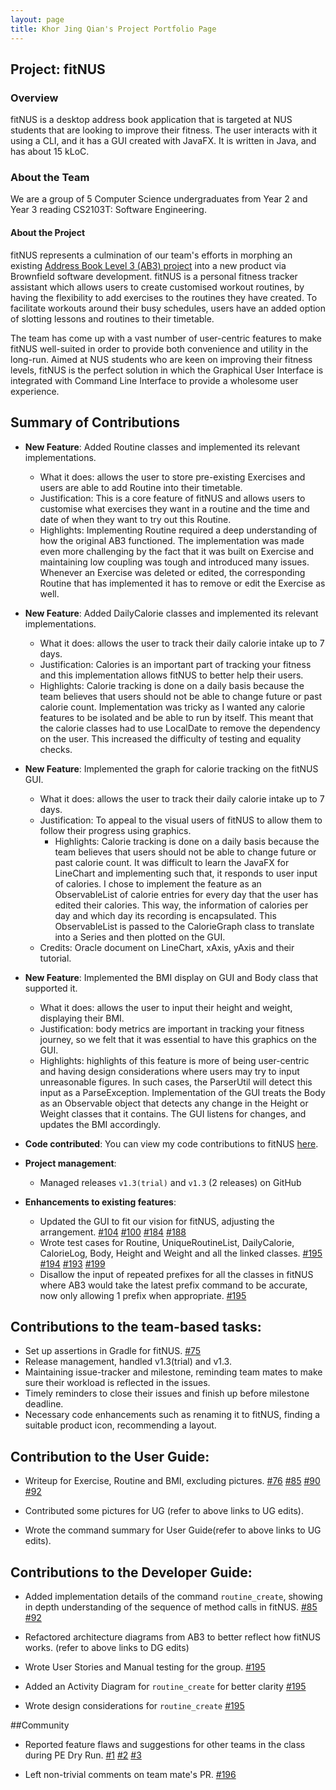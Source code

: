 ```yaml
---
layout: page
title: Khor Jing Qian's Project Portfolio Page
---
```


## Project: fitNUS

### Overview

fitNUS is a desktop address book application that is targeted at NUS students that are looking to improve their fitness.
The user interacts with it using a CLI, and it has a GUI created with JavaFX. It is written in Java, and has about 15
kLoC.

### About the Team

We are a group of 5 Computer Science undergraduates from Year 2 and Year 3 reading CS2103T: Software Engineering.

#### About the Project

fitNUS represents a culmination of our team's efforts in morphing an existing [Address Book Level 3 (AB3) project](https://github.com/se-edu/addressbook-level3)
into a new product via Brownfield software development. fitNUS is a personal fitness tracker assistant which allows
users to create customised workout routines, by having the flexibility to add exercises to the routines they have
created. To facilitate workouts around their busy schedules, users have an added option of slotting lessons and routines
to their timetable.

The team has come up with a vast number of user-centric features to make fitNUS well-suited in order to provide both
convenience and utility in the long-run. Aimed at NUS students who are keen on improving their fitness levels, fitNUS is
the perfect solution in which the Graphical User Interface is integrated with Command Line Interface to provide a
wholesome user experience.

## Summary of Contributions

* **New Feature**: Added Routine classes and implemented its relevant implementations.
  * What it does: allows the user to store pre-existing Exercises and users are able to add Routine into their timetable.
  * Justification: This is a core feature of fitNUS and allows users to customise what exercises they want in a routine and the time and date of when they want to try out this Routine.
  * Highlights: Implementing Routine required a deep understanding of how the original AB3 functioned. The implementation was made even more challenging by the fact that
  it was built on Exercise and maintaining low coupling was tough and introduced many issues. Whenever an Exercise was deleted or edited, the corresponding Routine that has implemented it has to remove or edit the Exercise as well.

* **New Feature**: Added DailyCalorie classes and implemented its relevant implementations.
  * What it does: allows the user to track their daily calorie intake up to 7 days.
  * Justification: Calories is an important part of tracking your fitness and this implementation allows fitNUS to better help their users.
  * Highlights: Calorie tracking is done on a daily basis because the team believes that users should not be able to change future or past calorie count.  Implementation was tricky as I wanted any calorie features to be isolated and be able to run by itself. This meant that the calorie classes had to use LocalDate to remove the dependency on the user. This increased the difficulty of testing and equality checks. 

* **New Feature**: Implemented the graph for calorie tracking on the fitNUS GUI.
  * What it does: allows the user to track their daily calorie intake up to 7 days.
  * Justification: To appeal to the visual users of fitNUS to allow them to follow their progress using graphics.
    * Highlights: Calorie tracking is done on a daily basis because the team believes that users should not be able to change future or past calorie count. It was difficult to learn the JavaFX for LineChart and implementing such that, it responds to user input of calories. I chose to implement the feature as an ObservableList of calorie entries for every day that the user has edited their calories. This way, the information of calories per day and which day its recording is encapsulated. This ObservableList is passed to the CalorieGraph class to translate into a Series and then plotted on the GUI.
  * Credits: Oracle document on LineChart, xAxis, yAxis and their tutorial.
  
* **New Feature**: Implemented the BMI display on GUI and Body class that supported it.
    * What it does: allows the user to input their height and weight, displaying their BMI.
    * Justification: body metrics are important in tracking your fitness journey, so we felt that it was essential to have this graphics on the GUI.
    * Highlights:  highlights of this feature is more of being user-centric and having design considerations where users may try to input unreasonable figures. In such cases, the ParserUtil will detect this input as a ParseException. Implementation of the GUI treats the Body as an Observable object that detects any change in the Height or Weight classes that it contains. The GUI listens for changes, and updates the BMI accordingly.

* **Code contributed**: You can view my code contributions to fitNUS [here](https://nus-cs2103-ay2021s1.github.io/tp-dashboard/#breakdown=true&search=&sort=groupTitle&sortWithin=title&since=2020-08-14&timeframe=commit&mergegroup=&groupSelect=groupByRepos&checkedFileTypes=docs~functional-code~test-code~other&tabOpen=true&tabType=authorship&tabAuthor=khor-jingqian&tabRepo=AY2021S1-CS2103T-T09-2%2Ftp%5Bmaster%5D&authorshipIsMergeGroup=false&authorshipFileTypes=docs~functional-code~test-code~other).

* **Project management**:
  * Managed releases `v1.3(trial)` and `v1.3` (2 releases) on GitHub

* **Enhancements to existing features**:
  * Updated the GUI to fit our vision for fitNUS, adjusting the arrangement. [#104](https://github.com/AY2021S1-CS2103T-T09-2/tp/pull/104) [#100](https://github.com/AY2021S1-CS2103T-T09-2/tp/pull/100) [#184](https://github.com/AY2021S1-CS2103T-T09-2/tp/pull/184) [#188](https://github.com/AY2021S1-CS2103T-T09-2/tp/pull/188)
  * Wrote test cases for Routine, UniqueRoutineList, DailyCalorie, CalorieLog, Body, Height and Weight and all the
  linked classes. [#195](https://github.com/AY2021S1-CS2103T-T09-2/tp/pull/195) [#194](https://github.com/AY2021S1-CS2103T-T09-2/tp/pull/194) [#193](https://github.com/AY2021S1-CS2103T-T09-2/tp/pull/193) [#199](https://github.com/AY2021S1-CS2103T-T09-2/tp/pull/199)
  * Disallow the input of repeated prefixes for all the classes in fitNUS where AB3 would take the latest prefix command to be accurate, now only allowing 1 prefix when appropriate.  [#195](https://github.com/AY2021S1-CS2103T-T09-2/tp/pull/195)
  
## Contributions to the team-based tasks:

* Set up assertions in Gradle for fitNUS. [#75](https://github.com/AY2021S1-CS2103T-T09-2/tp/pull/75)
* Release management, handled v1.3(trial) and v1.3.
* Maintaining issue-tracker and milestone, reminding team mates to make sure their workload is reflected in the issues.
* Timely reminders to close their issues and finish up before milestone deadline.
* Necessary code enhancements such as renaming it to fitNUS, finding a suitable product icon, recommending a layout.

## Contribution to the User Guide:

* Writeup for Exercise, Routine and BMI, excluding pictures. [#76](https://github.com/AY2021S1-CS2103T-T09-2/tp/pull/76) [#85](https://github.com/AY2021S1-CS2103T-T09-2/tp/pull/85) [#90](https://github.com/AY2021S1-CS2103T-T09-2/tp/pull/90) [#92](https://github.com/AY2021S1-CS2103T-T09-2/tp/pull/92) 

* Contributed some pictures for UG (refer to above links to UG edits).

* Wrote the command summary for User Guide(refer to above links to UG edits).

## Contributions to the Developer Guide:

* Added implementation details of the command `routine_create`, showing in depth understanding of the sequence of method calls in fitNUS. [#85](https://github.com/AY2021S1-CS2103T-T09-2/tp/pull/85) [#92](https://github.com/AY2021S1-CS2103T-T09-2/tp/pull/92)

* Refactored architecture diagrams from AB3 to better reflect how fitNUS works. (refer to above links to DG edits)

* Wrote User Stories and Manual testing for the group. [#195](https://github.com/AY2021S1-CS2103T-T09-2/tp/pull/195)

* Added an Activity Diagram for `routine_create` for better clarity [#195](https://github.com/AY2021S1-CS2103T-T09-2/tp/pull/195)

* Wrote design considerations for `routine_create` [#195](https://github.com/AY2021S1-CS2103T-T09-2/tp/pull/195)

##Community
  * Reported feature flaws and suggestions for other teams in the class during PE Dry Run. [#1](https://github.com/khor-jingqian/ped/issues/1) [#2](https://github.com/khor-jingqian/ped/issues/1) [#3](https://github.com/khor-jingqian/ped/issues/3)
  
  * Left non-trivial comments on team mate's PR. [#196](https://github.com/AY2021S1-CS2103T-T09-2/tp/pull/196)

